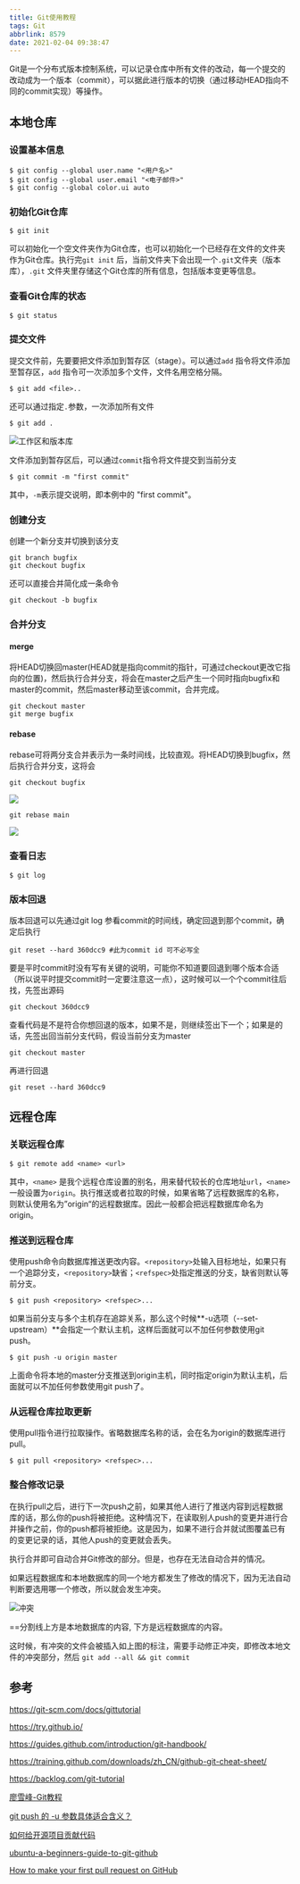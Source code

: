 ```yaml
---
title: Git使用教程
tags: Git
abbrlink: 8579
date: 2021-02-04 09:38:47
---
```


Git是一个分布式版本控制系统，可以记录仓库中所有文件的改动，每一个提交的改动成为一个版本（commit），可以据此进行版本的切换（通过移动HEAD指向不同的commit实现）等操作。

<!-- more -->

## 本地仓库

### 设置基本信息

```shell
$ git config --global user.name "<用户名>"
$ git config --global user.email "<电子邮件>"
$ git config --global color.ui auto
```

### 初始化Git仓库

```shell
$ git init
```

可以初始化一个空文件夹作为Git仓库，也可以初始化一个已经存在文件的文件夹作为Git仓库。执行完`git init` 后，当前文件夹下会出现一个`.git`文件夹（版本库），`.git` 文件夹里存储这个Git仓库的所有信息，包括版本变更等信息。

### 查看Git仓库的状态

```shell
$ git status
```

### 提交文件

提交文件前，先要要把文件添加到暂存区（stage）。可以通过`add` 指令将文件添加至暂存区，`add` 指令可一次添加多个文件，文件名用空格分隔。

```shell
$ git add <file>..
```

还可以通过指定`.`参数，一次添加所有文件

```shell
$ git add .
```

![工作区和版本库](https://www.liaoxuefeng.com/files/attachments/919020037470528/0)

文件添加到暂存区后，可以通过`commit`指令将文件提交到当前分支

```shell
$ git commit -m "first commit"
```

其中，`-m`表示提交说明，即本例中的 "first commit"。

### 创建分支

创建一个新分支并切换到该分支

```
git branch bugfix
git checkout bugfix
```

还可以直接合并简化成一条命令

```
git checkout -b bugfix
```

### 合并分支

#### merge

将HEAD切换回master(HEAD就是指向commit的指针，可通过checkout更改它指向的位置)，然后执行合并分支，将会在master之后产生一个同时指向bugfix和master的commit，然后master移动至该commit，合并完成。

```shell
git checkout master
git merge bugfix
```

#### rebase

rebase可将两分支合并表示为一条时间线，比较直观。将HEAD切换到bugfix，然后执行合并分支，这将会

```shell
git checkout bugfix
```

![](http://p.ananas.chaoxing.com/star3/origin/b644568a48e37c6c63dac789e0715c55.png)

```shell
git rebase main
```

![](http://p.ananas.chaoxing.com/star3/origin/4e4432d35a0cb263a1371420e73ede78.png)

### 查看日志

```shell
$ git log
```

### 版本回退

版本回退可以先通过git log 参看commit的时间线，确定回退到那个commit，确定后执行

```shell
git reset --hard 360dcc9 #此为commit id 可不必写全
```

要是平时commit时没有写有关键的说明，可能你不知道要回退到哪个版本合适（所以说平时提交commit时一定要注意这一点），这时候可以一个个commit往后找，先签出源码

```shell
git checkout 360dcc9
```

查看代码是不是符合你想回退的版本，如果不是，则继续签出下一个；如果是的话，先签出回当前分支代码，假设当前分支为master

```shell
git checkout master
```

再进行回退

```shell
git reset --hard 360dcc9
```

## 远程仓库

### 关联远程仓库

```shell
$ git remote add <name> <url>
```

其中，`<name>` 是我个远程仓库设置的别名，用来替代较长的仓库地址`url`，`<name>`一般设置为`origin`。执行推送或者拉取的时候，如果省略了远程数据库的名称，则默认使用名为”origin“的远程数据库。因此一般都会把远程数据库命名为origin。

### 推送到远程仓库

使用push命令向数据库推送更改内容。`<repository>`处输入目标地址，如果只有一个追踪分支，`<repository>`缺省；`<refspec>`处指定推送的分支，缺省则默认等前分支。

```shell
$ git push <repository> <refspec>...
```

如果当前分支与多个主机存在追踪关系，那么这个时候**-u选项（--set-upstream）**会指定一个默认主机，这样后面就可以不加任何参数使用git push。

```shell
$ git push -u origin master
```

上面命令将本地的master分支推送到origin主机，同时指定origin为默认主机，后面就可以不加任何参数使用git push了。

### 从远程仓库拉取更新

使用pull指令进行拉取操作。省略数据库名称的话，会在名为origin的数据库进行pull。

```shell
$ git pull <repository> <refspec>...
```

### 整合修改记录

在执行pull之后，进行下一次push之前，如果其他人进行了推送内容到远程数据库的话，那么你的push将被拒绝。这种情况下，在读取别人push的变更并进行合并操作之前，你的push都将被拒绝。这是因为，如果不进行合并就试图覆盖已有的变更记录的话，其他人push的变更就会丢失。

执行合并即可自动合并Git修改的部分。但是，也存在无法自动合并的情况。

如果远程数据库和本地数据库的同一个地方都发生了修改的情况下，因为无法自动判断要选用哪一个修改，所以就会发生冲突。

![冲突](https://backlog.com/git-tutorial/cn/img/post/intro/capture_intro5_1_3.png)

==分割线上方是本地数据库的内容, 下方是远程数据库的内容。

这时候，有冲突的文件会被插入如上图的标注，需要手动修正冲突，即修改本地文件的冲突部分，然后 `git add --all && git commit` 

## 参考

https://git-scm.com/docs/gittutorial

https://try.github.io/

https://guides.github.com/introduction/git-handbook/

https://training.github.com/downloads/zh_CN/github-git-cheat-sheet/

https://backlog.com/git-tutorial

[廖雪峰-Git教程](https://www.liaoxuefeng.com/wiki/896043488029600)

[git push 的 -u 参数具体适合含义？](https://www.zhihu.com/question/20019419)

[如何给开源项目贡献代码](https://gist.github.com/zxhfighter/62847a087a2a8031fbdf)

[ubuntu-a-beginners-guide-to-git-github](https://mvthanoshan.medium.com/ubuntu-a-beginners-guide-to-git-github-44a2d2fda0b8)

[How to make your first pull request on GitHub](https://mvthanoshan.medium.com/how-to-make-your-first-pull-request-on-github-9aefca5cc837)